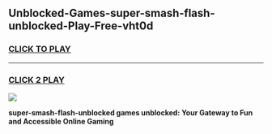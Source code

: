 
## Unblocked-Games-super-smash-flash-unblocked-Play-Free-vht0d
<h3>
<a href="https://premium76.site?title=super-smash-flash-unblocked&ref=21A">CLICK TO PLAY</a></h3>
<hr>

<h3>
<a href="https://premium76.site?title=super-smash-flash-unblocked&ref=21A">CLICK 2 PLAY</a>
  
</h3>

<a href="https://premium76.site?title=super-smash-flash-unblocked&ref=21A"><img src="https://clearcache.store/games.png"></a>


**super-smash-flash-unblocked games unblocked: Your Gateway to Fun and Accessible Online Gaming**
